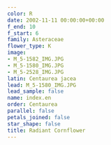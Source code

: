 ```yaml
---
color: R
date: 2002-11-11 00:00:00+00:00
f_end: 10
f_start: 6
family: Asteraceae
flower_type: K
image:
- M_5-1582_IMG.JPG
- M_5-1580_IMG.JPG
- M_5-2528_IMG.JPG
latin: Centaurea jacea
lead: M_5-1580_IMG.JPG
lead_sample: false
name: index.en
order: Centaurea
parallel: false
petals_joined: false
star_shape: false
title: Radiant Cornflower
---
```

